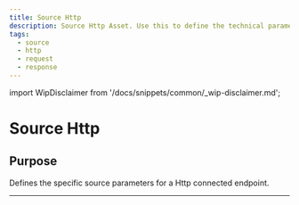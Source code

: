 ```yaml
---
title: Source Http
description: Source Http Asset. Use this to define the technical parameters for a Http source connection.
tags:
  - source
  - http
  - request
  - response
---
```


import WipDisclaimer from '/docs/snippets/common/_wip-disclaimer.md';

# Source Http

## Purpose

Defines the specific source parameters for a Http connected endpoint. 


---

<WipDisclaimer></WipDisclaimer>
